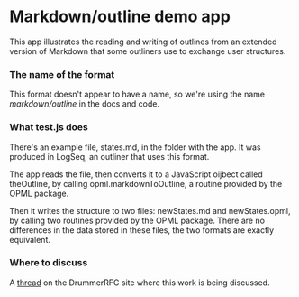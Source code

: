 # Markdown/outline demo app

This app illustrates the reading and writing of outlines from an extended version of Markdown that some outliners use to exchange user structures. 

### The name of the format

This format doesn't appear to have a name, so we're using the name <i>markdown/outline</i> in the docs and code. 

### What test.js does

There's an example file, states.md, in the folder with the app. It was produced in LogSeq, an outliner that uses this format. 

The app reads the file, then converts it to a JavaScript oijbect called theOutline, by calling opml.markdownToOutline, a routine provided by the OPML package. 

Then it writes the structure to two files: newStates.md and newStates.opml, by calling two routines provided by the OPML package. There are no differences in the data stored in these files, the two formats are exactly equivalent. 

### Where to discuss

A <a href="https://github.com/scripting/drummerRFC/issues/4#issuecomment-1004429268">thread</a>  on the DrummerRFC site where this work is being discussed.

